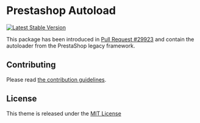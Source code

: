 # Prestashop Autoload

[![Latest Stable Version](https://img.shields.io/packagist/v/prestashop/autoload.svg?style=flat-square)](https://packagist.org/packages/prestashop/autoload)

This package has been introduced in [Pull Request #29923](https://github.com/PrestaShop/PrestaShop/pull/29923) and contain the autoloader from the PrestaShop legacy framework.

## Contributing

Please read [the contribution guidelines](https://devdocs.prestashop-project.org/8/contribute/contribution-guidelines/).

## License

This theme is released under the [MIT License](https://github.com/PrestaShop/autoload/blob/main/LICENSE.md)

